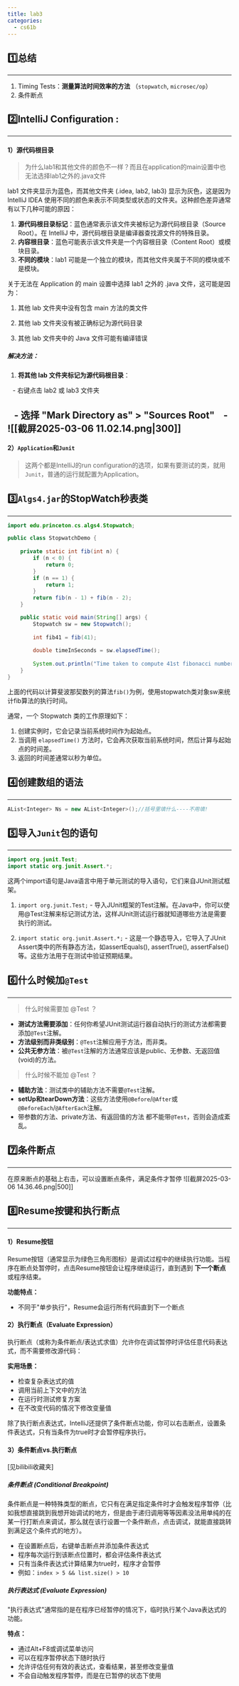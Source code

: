 ```yaml
---
title: lab3
categories:
  - cs61b
---
```

## 1️⃣总结
---
1. Timing Tests：**测量算法时间效率的方法** （`stopwatch`, `microsec/op`）
2. 条件断点

## 2️⃣IntelliJ Configuration : 
---
#### 1）源代码根目录

> 为什么lab1和其他文件的颜色不一样？而且在application的main设置中也无法选择lab1之外的.java文件

 lab1 文件夹显示为蓝色，而其他文件夹 (.idea, lab2, lab3) 显示为灰色，这是因为 IntelliJ IDEA 使用不同的颜色来表示不同类型或状态的文件夹。这种颜色差异通常有以下几种可能的原因：

1. ****源代码根目录标记****：蓝色通常表示该文件夹被标记为源代码根目录（Source Root）。在 IntelliJ 中，源代码根目录是编译器查找源文件的特殊目录。
2. ****内容根目录****：蓝色可能表示该文件夹是一个内容根目录（Content Root）或模块目录。  
3. ****不同的模块****：lab1 可能是一个独立的模块，而其他文件夹属于不同的模块或不是模块。
  
关于无法在 Application 的 main 设置中选择 lab1 之外的 .java 文件，这可能是因为：

1. 其他 lab 文件夹中没有包含 main 方法的类文件

2. 其他 lab 文件夹没有被正确标记为源代码目录

3. 其他 lab 文件夹中的 Java 文件可能有编译错误

##### 解决方法：

1. ****将其他 lab 文件夹标记为源代码根目录****：

   - 右键点击 lab2 或 lab3 文件夹

   - 选择 "Mark Directory as" > "Sources Root"
   - ![[截屏2025-03-06 11.02.14.png|300]]
  ---
  
#### 2）`Application`和`Junit`

> 这两个都是IntelliJ的run configuration的选项，如果有要测试的类，就用`Junit`，普通的运行就配置为Application。


## 3️⃣`Algs4.jar`的StopWatch秒表类
---
```java
import edu.princeton.cs.algs4.Stopwatch;

public class StopwatchDemo {
    
    private static int fib(int n) {
        if (n < 0) {
            return 0;
        }
        if (n == 1) {
            return 1;
        }
        return fib(n - 1) + fib(n - 2);
    }

    public static void main(String[] args) {
        Stopwatch sw = new Stopwatch();
        
        int fib41 = fib(41);
        
        double timeInSeconds = sw.elapsedTime();
        
        System.out.println("Time taken to compute 41st fibonacci number: " + timeInSeconds + " seconds.");
    }
}

```

上面的代码以计算斐波那契数列的算法`fib()`为例，使用stopwatch类对象sw来统计fib算法的执行时间。

通常，一个 Stopwatch 类的工作原理如下：

1. 创建实例时，它会记录当前系统时间作为起始点。
2. 当调用 `elapsedTime()` 方法时，它会再次获取当前系统时间，然后计算与起始点的时间差。
3. 返回的时间差通常以秒为单位。

## 4️⃣创建数组的语法
---
```cpp
AList<Integer> Ns = new AList<Integer>();//括号里填什么----不用填!
```

## 5️⃣导入`Junit`包的语句
---
```java
import org.junit.Test;
import static org.junit.Assert.*;
```
这两个import语句是Java语言中用于单元测试的导入语句，它们来自JUnit测试框架。

1. `import org.junit.Test;` - 导入JUnit框架的Test注解。在Java中，你可以使用@Test注解来标记测试方法，这样JUnit测试运行器就知道哪些方法是需要执行的测试。
    
2. `import static org.junit.Assert.*;` - 这是一个静态导入，它导入了JUnit Assert类中的所有静态方法，如assertEquals(), assertTrue(), assertFalse()等。这些方法用于在测试中验证预期结果。

## 6️⃣什么时候加`@Test`
---
>什么时候需要加 @Test ？

- **测试方法需要添加**：任何你希望JUnit测试运行器自动执行的测试方法都需要添加`@Test`注解。
- **方法级别而非类级别**：`@Test`注解应用于方法，而非类。
- **公共无参方法**：被`@Test`注解的方法通常应该是public、无参数、无返回值(void)的方法。

>什么时候不能加 @Test ？

- **辅助方法**：测试类中的辅助方法不需要`@Test`注解。
- **setUp和tearDown方法**：这些方法使用`@Before`/`@After`或`@BeforeEach`/`@AfterEach`注解。
- 带参数的方法、private方法、有返回值的方法 都不能带`@Test`，否则会造成紊乱。

## 7️⃣条件断点
---
在原来断点的基础上右击，可以设置断点条件，满足条件才暂停
![[截屏2025-03-06 14.36.46.png|500]]

## 8️⃣Resume按键和执行断点
---
#### 1）Resume按钮

Resume按钮（通常显示为绿色三角形图标）是调试过程中的继续执行功能。当程序在断点处暂停时，点击Resume按钮会让程序继续运行，直到遇到 **下一个断点** 或程序结束。

**功能特点：**
- 不同于"单步执行"，Resume会运行所有代码直到下一个断点

#### 2）执行断点（Evaluate Expression）

执行断点（或称为条件断点/表达式求值）允许你在调试暂停时评估任意代码表达式，而不需要修改源代码：

**实用场景：**

- 检查复杂表达式的值
- 调用当前上下文中的方法
- 在运行时测试修复方案
- 在不改变代码的情况下修改变量值

除了执行断点表达式，IntelliJ还提供了条件断点功能，你可以右击断点，设置条件表达式，只有当条件为true时才会暂停程序执行。

#### 3）条件断点vs.执行断点
[见bilibili收藏夹]
##### 条件断点 (Conditional Breakpoint)

条件断点是一种特殊类型的断点，它只有在满足指定条件时才会触发程序暂停（比如我想直接跳到我想开始调试的地方，但是由于递归调用等等因素没法用单纯的在某一行打断点来调试，那么就在该行设置一个条件断点，点击调试，就能直接跳转到满足这个条件式的地方）。

- 在设置断点后，右键单击断点并添加条件表达式
- 程序每次运行到该断点位置时，都会评估条件表达式
- 只有当条件表达式计算结果为true时，程序才会暂停
- 例如：`index > 5 && list.size() > 10`

##### 执行表达式 (Evaluate Expression)

"执行表达式"通常指的是在程序已经暂停的情况下，临时执行某个Java表达式的功能。

**特点：**

- 通过Alt+F8或调试菜单访问
- 可以在程序暂停状态下随时执行
- 允许评估任何有效的表达式，查看结果，甚至修改变量值
- 不会自动触发程序暂停，而是在已暂停的状态下使用
